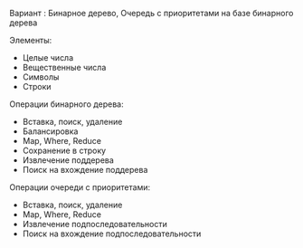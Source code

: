 Вариант : Бинарное дерево, Очередь с приоритетами на базе бинарного дерева

Элементы: 
- Целые числа
- Вещественные числа
- Символы
- Строки

Операции бинарного дерева:
- Вставка, поиск, удаление
- Балансировка
- Map, Where, Reduce
- Сохранение в строку
- Извлечение поддерева
- Поиск на вхождение поддерева

Операции очереди с приоритетами:
- Вставка, поиск, удаление
- Map, Where, Reduce
- Извлечение подпоследовательности
- Поиск на вхождение подпоследовательности
